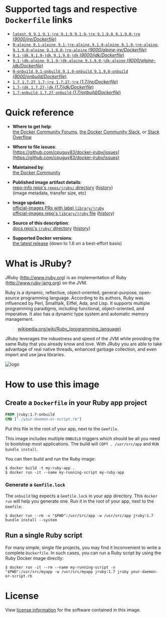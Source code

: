 <!--

********************************************************************************

WARNING:

    DO NOT EDIT "jruby/README.md"

    IT IS AUTO-GENERATED

    (from the other files in "jruby/" combined with a set of templates)

********************************************************************************

-->

# Supported tags and respective `Dockerfile` links

-	[`latest`, `9`, `9.1`, `9.1-jre`, `9.1.9`, `9.1.9-jre`, `9.1.9.0`, `9.1.9.0-jre` (*9000/jre/Dockerfile*)](https://github.com/cpuguy83/docker-jruby/blob/4d84d984a568f0ffc8f302b241a9febcb0816a83/9000/jre/Dockerfile)
-	[`9-alpine`, `9.1-alpine`, `9.1-jre-alpine`, `9.1.9-alpine`, `9.1.9-jre-alpine`, `9.1.9.0-alpine`, `9.1.9.0-jre-alpine` (*9000/alpine-jre/Dockerfile*)](https://github.com/cpuguy83/docker-jruby/blob/4d84d984a568f0ffc8f302b241a9febcb0816a83/9000/alpine-jre/Dockerfile)
-	[`9.1-jdk`, `9.1.9-jdk`, `9.1.9.0-jdk` (*9000/jdk/Dockerfile*)](https://github.com/cpuguy83/docker-jruby/blob/4d84d984a568f0ffc8f302b241a9febcb0816a83/9000/jdk/Dockerfile)
-	[`9.1-jdk-alpine`, `9.1.9-jdk-alpine`, `9.1.9.0-jdk-alpine` (*9000/alpine-jdk/Dockerfile*)](https://github.com/cpuguy83/docker-jruby/blob/4d84d984a568f0ffc8f302b241a9febcb0816a83/9000/alpine-jdk/Dockerfile)
-	[`9-onbuild`, `9.1-onbuild`, `9.1.9-onbuild`, `9.1.9.0-onbuild` (*9000/onbuild/Dockerfile*)](https://github.com/cpuguy83/docker-jruby/blob/4d84d984a568f0ffc8f302b241a9febcb0816a83/9000/onbuild/Dockerfile)
-	[`1.7`, `1.7.27`, `1.7-jre`, `1.7.27-jre` (*1.7/jre/Dockerfile*)](https://github.com/cpuguy83/docker-jruby/blob/4d84d984a568f0ffc8f302b241a9febcb0816a83/1.7/jre/Dockerfile)
-	[`1.7-jdk`, `1.7.27-jdk` (*1.7/jdk/Dockerfile*)](https://github.com/cpuguy83/docker-jruby/blob/4d84d984a568f0ffc8f302b241a9febcb0816a83/1.7/jdk/Dockerfile)
-	[`1.7-onbuild`, `1.7.27-onbuild` (*1.7/onbuild/Dockerfile*)](https://github.com/cpuguy83/docker-jruby/blob/4d84d984a568f0ffc8f302b241a9febcb0816a83/1.7/onbuild/Dockerfile)

# Quick reference

-	**Where to get help**:  
	[the Docker Community Forums](https://forums.docker.com/), [the Docker Community Slack](https://blog.docker.com/2016/11/introducing-docker-community-directory-docker-community-slack/), or [Stack Overflow](https://stackoverflow.com/search?tab=newest&q=docker)

-	**Where to file issues**:  
	[https://github.com/cpuguy83/docker-jruby/issues](https://github.com/cpuguy83/docker-jruby/issues)

-	**Maintained by**:  
	[the Docker Community](https://github.com/cpuguy83/docker-jruby)

-	**Published image artifact details**:  
	[repo-info repo's `repos/jruby/` directory](https://github.com/docker-library/repo-info/blob/master/repos/jruby) ([history](https://github.com/docker-library/repo-info/commits/master/repos/jruby))  
	(image metadata, transfer size, etc)

-	**Image updates**:  
	[official-images PRs with label `library/jruby`](https://github.com/docker-library/official-images/pulls?q=label%3Alibrary%2Fjruby)  
	[official-images repo's `library/jruby` file](https://github.com/docker-library/official-images/blob/master/library/jruby) ([history](https://github.com/docker-library/official-images/commits/master/library/jruby))

-	**Source of this description**:  
	[docs repo's `jruby/` directory](https://github.com/docker-library/docs/tree/master/jruby) ([history](https://github.com/docker-library/docs/commits/master/jruby))

-	**Supported Docker versions**:  
	[the latest release](https://github.com/docker/docker/releases/latest) (down to 1.6 on a best-effort basis)

# What is JRuby?

JRuby (http://www.jruby.org) is an implementation of Ruby (http://www.ruby-lang.org) on the JVM.

Ruby is a dynamic, reflective, object-oriented, general-purpose, open-source programming language. According to its authors, Ruby was influenced by Perl, Smalltalk, Eiffel, Ada, and Lisp. It supports multiple programming paradigms, including functional, object-oriented, and imperative. It also has a dynamic type system and automatic memory management.

> [wikipedia.org/wiki/Ruby_(programming_language)](https://en.wikipedia.org/wiki/Ruby_%28programming_language%29)

JRuby leverages the robustness and speed of the JVM while providing the same Ruby that you already know and love. With JRuby you are able to take advantage of real native threads, enhanced garbage collection, and even import and use java libraries.

![logo](https://raw.githubusercontent.com/docker-library/docs/fbdaaa95f768de2cb4508dde956912f4081a824a/jruby/logo.png)

# How to use this image

## Create a `Dockerfile` in your Ruby app project

```dockerfile
FROM jruby:1.7-onbuild
CMD ["./your-daemon-or-script.rb"]
```

Put this file in the root of your app, next to the `Gemfile`.

This image includes multiple `ONBUILD` triggers which should be all you need to bootstrap most applications. The build will `COPY . /usr/src/app` and `RUN bundle install`.

You can then build and run the Ruby image:

```console
$ docker build -t my-ruby-app .
$ docker run -it --name my-running-script my-ruby-app
```

### Generate a `Gemfile.lock`

The `onbuild` tag expects a `Gemfile.lock` in your app directory. This `docker run` will help you generate one. Run it in the root of your app, next to the `Gemfile`:

```console
$ docker run --rm -v "$PWD":/usr/src/app -w /usr/src/app jruby:1.7 bundle install --system
```

## Run a single Ruby script

For many simple, single file projects, you may find it inconvenient to write a complete `Dockerfile`. In such cases, you can run a Ruby script by using the Ruby Docker image directly:

```console
$ docker run -it --rm --name my-running-script -v "$PWD":/usr/src/myapp -w /usr/src/myapp jruby:1.7 jruby your-daemon-or-script.rb
```

# License

View [license information](https://github.com/jruby/jruby/blob/master/COPYING) for the software contained in this image.
